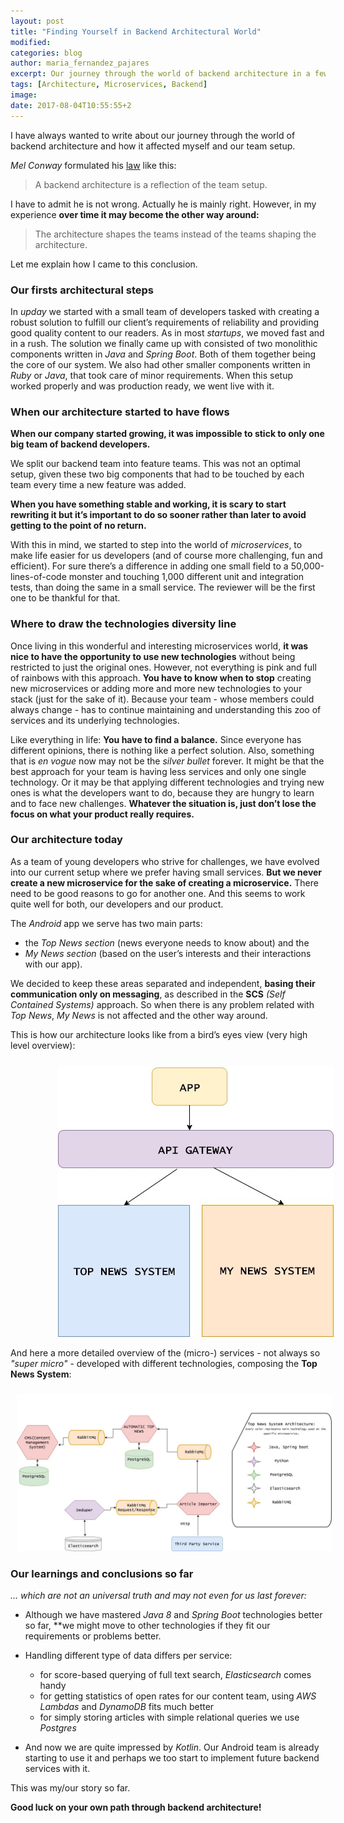 ```yaml
---
layout: post
title: "Finding Yourself in Backend Architectural World"
modified:
categories: blog
author: maria_fernandez_pajares
excerpt: Our journey through the world of backend architecture in a few words.
tags: [Architecture, Microservices, Backend]
image:
date: 2017-08-04T10:55:55+2
---
```


I have always wanted to write about our journey through the world of backend architecture and how it affected myself and our team setup. 

*Mel Conway* formulated his [law](https://en.wikipedia.org/wiki/Conway%27s_law) like this: 

>A backend architecture is a reflection of the team setup.

I have to admit he is not wrong. Actually he is mainly right. 
However, in my experience **over time it may become the other way around:** 

>The architecture shapes the teams instead of the teams shaping the architecture.

Let me explain how I came to this conclusion.

### Our firsts architectural steps

In *upday* we started with a small team of developers tasked with creating a robust solution to fulfill our client’s requirements of reliability and providing good quality content to our readers. 
As in most *startups*, we moved fast and in a rush. The solution we finally came up with consisted of two monolithic components written in *Java* and *Spring Boot*. 
Both of them together being the core of our system. We also had other smaller components written in *Ruby* or *Java*, that took care of minor requirements. 
When this setup worked properly and was production ready, we went live with it.

### When our architecture started to have flows

**When our company started growing, it was impossible to stick to only one big team of backend developers.** 

We split our backend team into feature teams. This was not an optimal setup, given these two big components that had to be touched by each team every time a new feature was added.

**When you have something stable and working, it is scary to start rewriting it but it’s important to do so sooner rather than later to avoid getting to the point of no return.**

With this in mind, we started to step into the world of *microservices*, to make life easier for us developers (and of course more challenging, fun and efficient). 
For sure there’s a difference in adding one small field to a 50,000-lines-of-code monster and touching 1,000 different unit and integration tests, than doing the same in a small service. 
The reviewer will be the first one to be thankful for that.

### Where to draw the technologies diversity line

Once living in this wonderful and interesting microservices world, **it was nice to have the opportunity to use new technologies** without being restricted to just the original ones. 
However, not everything is pink and full of rainbows with this approach. **You have to know when to stop** creating new microservices or adding more and more new technologies to your stack (just for the sake of it). 
Because your team - whose members could always change - has to continue maintaining and understanding this zoo of services and its underlying technologies. 

Like everything in life: **You have to find a balance.** Since everyone has different opinions, there is nothing like a perfect solution. 
Also, something that is *en vogue* now may not be the *silver bullet* forever. 
It might be that the best approach for your team is having less services and only one single technology. 
Or it may be that applying different technologies and trying new ones is what the developers want to do, because they are hungry to learn and to face new challenges. 
**Whatever the situation is, just don’t lose the focus on what your product really requires.**

### Our architecture today

As a team of young developers who strive for challenges, we have evolved into our current setup where we prefer having small services.
**But we never create a new microservice for the sake of creating a microservice.** There need to be good reasons to go for another one.
And this seems to work quite well for both, our developers and our product.

The *Android* app we serve has two main parts: 

- the _Top News section_ (news everyone needs to know about) and the 
- _My News section_ (based on the user’s interests and their interactions with our app). 

We decided to keep these areas separated and independent, **basing their communication only on messaging**, as described in the **SCS** *(Self Contained Systems)* approach. 
So when there is any problem related with *Top News*, *My News* is not affected and the other way around. 

This is how our architecture looks like from a bird’s eyes view (very high level overview):

<img style="margin: auto; margin-left: 15%; margin-top: 10px;" src="/images/blog/upday_architecture/high-level_arch_overview.jpg"/><br/>

And here a more detailed overview of the (micro-) services - not always so *"super micro"* - developed with different technologies, composing the **Top News System**:

<img style="margin: auto; margin-left: 2%; margin-top: 10px;" src="/images/blog/upday_architecture/microservices_top_news_system.jpg"/><br/>

### Our learnings and conclusions so far

*… which are not an universal truth and may not even for us last forever:*

- Although we have mastered *Java 8* and *Spring Boot* technologies better so far, **we might move to other technologies if they fit our requirements or problems better.

- Handling different type of data differs per service:
    
    -  for score-based querying of full text search, *Elasticsearch* comes handy
    -  for getting statistics of open rates for our content team, using *AWS Lambdas* and *DynamoDB* fits much better
    -  for simply storing articles with simple relational queries we use *Postgres*
 
- And now we are quite impressed by _Kotlin_. Our Android team is already starting to use it and perhaps we too start to implement future backend services with it.

This was my/our story so far.

**Good luck on your own path through backend architecture!**
